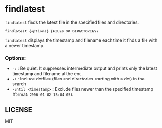 findlatest
==========

`findlatest` finds the latest file in the specified files and directories.

```
findlatest {options} {FILES_OR_DIRECTORIES}
```

`findlatest` displays the timestamp and filename each time it finds a file with a newer timestamp.

### Options:

- `-q` : Be quiet. It suppresses intermediate output and prints only the latest timestamp and filename at the end.
- `-a` : Include dotfiles (files and directories starting with a dot) in the search
- `-until <timestamp>` : Exclude files newer than the specified timestamp (format: `2006-01-02 15:04:05`).

## LICENSE

MIT
